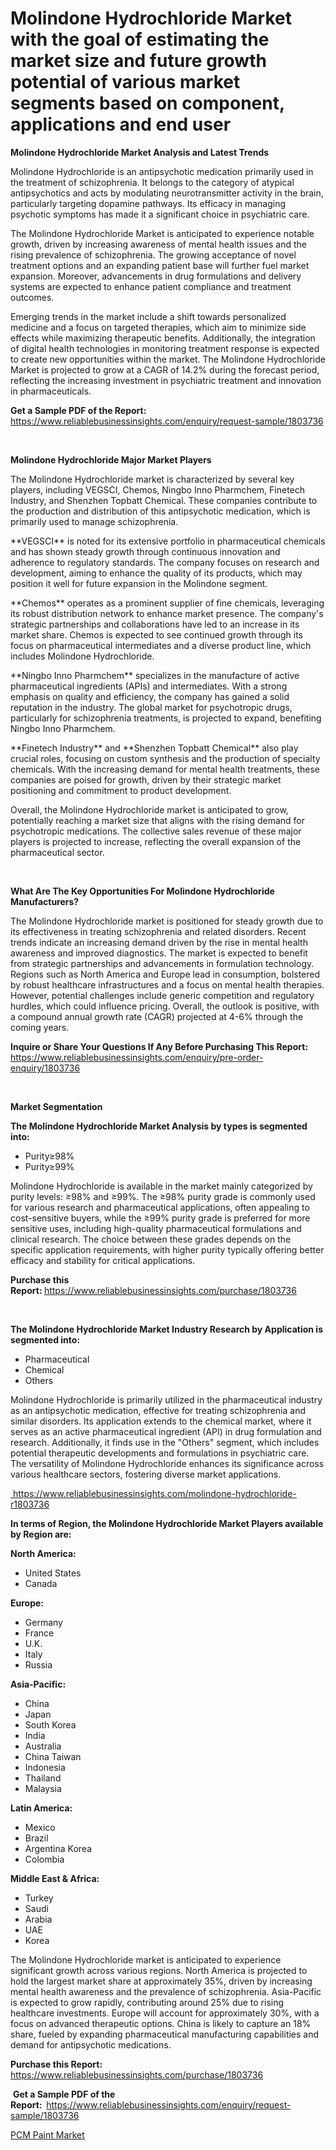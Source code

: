<p><h1>Molindone Hydrochloride Market with the goal of estimating the market size and future growth potential of various market segments based on component, applications and end user</h1></p><p><strong>Molindone Hydrochloride Market Analysis and Latest Trends</strong></p>
<p><p>Molindone Hydrochloride is an antipsychotic medication primarily used in the treatment of schizophrenia. It belongs to the category of atypical antipsychotics and acts by modulating neurotransmitter activity in the brain, particularly targeting dopamine pathways. Its efficacy in managing psychotic symptoms has made it a significant choice in psychiatric care.</p><p>The Molindone Hydrochloride Market is anticipated to experience notable growth, driven by increasing awareness of mental health issues and the rising prevalence of schizophrenia. The growing acceptance of novel treatment options and an expanding patient base will further fuel market expansion. Moreover, advancements in drug formulations and delivery systems are expected to enhance patient compliance and treatment outcomes.</p><p>Emerging trends in the market include a shift towards personalized medicine and a focus on targeted therapies, which aim to minimize side effects while maximizing therapeutic benefits. Additionally, the integration of digital health technologies in monitoring treatment response is expected to create new opportunities within the market. The Molindone Hydrochloride Market is projected to grow at a CAGR of 14.2% during the forecast period, reflecting the increasing investment in psychiatric treatment and innovation in pharmaceuticals.</p></p>
<p><strong>Get a Sample PDF of the Report:&nbsp;</strong> <a href="https://www.reliablebusinessinsights.com/enquiry/request-sample/1803736?utm_campaign=3050&utm_medium=2&utm_source=Github&utm_content=ia&utm_term=01042025&utm_id=molindone-hydrochloride">https://www.reliablebusinessinsights.com/enquiry/request-sample/1803736</a></p>
<p>&nbsp;</p>
<p><strong>Molindone Hydrochloride Major Market Players</strong></p>
<p><p>The Molindone Hydrochloride market is characterized by several key players, including VEGSCI, Chemos, Ningbo Inno Pharmchem, Finetech Industry, and Shenzhen Topbatt Chemical. These companies contribute to the production and distribution of this antipsychotic medication, which is primarily used to manage schizophrenia.</p><p>**VEGSCI** is noted for its extensive portfolio in pharmaceutical chemicals and has shown steady growth through continuous innovation and adherence to regulatory standards. The company focuses on research and development, aiming to enhance the quality of its products, which may position it well for future expansion in the Molindone segment.</p><p>**Chemos** operates as a prominent supplier of fine chemicals, leveraging its robust distribution network to enhance market presence. The company's strategic partnerships and collaborations have led to an increase in its market share. Chemos is expected to see continued growth through its focus on pharmaceutical intermediates and a diverse product line, which includes Molindone Hydrochloride.</p><p>**Ningbo Inno Pharmchem** specializes in the manufacture of active pharmaceutical ingredients (APIs) and intermediates. With a strong emphasis on quality and efficiency, the company has gained a solid reputation in the industry. The global market for psychotropic drugs, particularly for schizophrenia treatments, is projected to expand, benefiting Ningbo Inno Pharmchem.</p><p>**Finetech Industry** and **Shenzhen Topbatt Chemical** also play crucial roles, focusing on custom synthesis and the production of specialty chemicals. With the increasing demand for mental health treatments, these companies are poised for growth, driven by their strategic market positioning and commitment to product development.</p><p>Overall, the Molindone Hydrochloride market is anticipated to grow, potentially reaching a market size that aligns with the rising demand for psychotropic medications. The collective sales revenue of these major players is projected to increase, reflecting the overall expansion of the pharmaceutical sector.</p></p>
<p>&nbsp;</p>
<p><strong>What Are The Key Opportunities For Molindone Hydrochloride Manufacturers?</strong></p>
<p><p>The Molindone Hydrochloride market is positioned for steady growth due to its effectiveness in treating schizophrenia and related disorders. Recent trends indicate an increasing demand driven by the rise in mental health awareness and improved diagnostics. The market is expected to benefit from strategic partnerships and advancements in formulation technology. Regions such as North America and Europe lead in consumption, bolstered by robust healthcare infrastructures and a focus on mental health therapies. However, potential challenges include generic competition and regulatory hurdles, which could influence pricing. Overall, the outlook is positive, with a compound annual growth rate (CAGR) projected at 4-6% through the coming years.</p></p>
<p><strong>Inquire or Share Your Questions If Any Before Purchasing This Report:</strong> <a href="https://www.reliablebusinessinsights.com/enquiry/pre-order-enquiry/1803736?utm_campaign=3050&utm_medium=2&utm_source=Github&utm_content=ia&utm_term=01042025&utm_id=molindone-hydrochloride">https://www.reliablebusinessinsights.com/enquiry/pre-order-enquiry/1803736</a></p>
<p>&nbsp;</p>
<p><strong>Market Segmentation</strong></p>
<p><strong>The Molindone Hydrochloride Market Analysis by types is segmented into:</strong></p>
<p><ul><li>Purity≥98%</li><li>Purity≥99%</li></ul></p>
<p><p>Molindone Hydrochloride is available in the market mainly categorized by purity levels: ≥98% and ≥99%. The ≥98% purity grade is commonly used for various research and pharmaceutical applications, often appealing to cost-sensitive buyers, while the ≥99% purity grade is preferred for more sensitive uses, including high-quality pharmaceutical formulations and clinical research. The choice between these grades depends on the specific application requirements, with higher purity typically offering better efficacy and stability for critical applications.</p></p>
<p><strong>Purchase this Report:&nbsp;</strong><a href="https://www.reliablebusinessinsights.com/purchase/1803736?utm_campaign=3050&utm_medium=2&utm_source=Github&utm_content=ia&utm_term=01042025&utm_id=molindone-hydrochloride">https://www.reliablebusinessinsights.com/purchase/1803736</a></p>
<p>&nbsp;</p>
<p><strong>The Molindone Hydrochloride Market Industry Research by Application is segmented into:</strong></p>
<p><ul><li>Pharmaceutical</li><li>Chemical</li><li>Others</li></ul></p>
<p><p>Molindone Hydrochloride is primarily utilized in the pharmaceutical industry as an antipsychotic medication, effective for treating schizophrenia and similar disorders. Its application extends to the chemical market, where it serves as an active pharmaceutical ingredient (API) in drug formulation and research. Additionally, it finds use in the "Others" segment, which includes potential therapeutic developments and formulations in psychiatric care. The versatility of Molindone Hydrochloride enhances its significance across various healthcare sectors, fostering diverse market applications.</p></p>
<p><a href="https://www.reliablebusinessinsights.com/molindone-hydrochloride-r1803736?utm_campaign=3050&utm_medium=2&utm_source=Github&utm_content=ia&utm_term=01042025&utm_id=molindone-hydrochloride">&nbsp;https://www.reliablebusinessinsights.com/molindone-hydrochloride-r1803736</a></p>
<p><strong>In terms of Region, the Molindone Hydrochloride Market Players available by Region are:</strong></p>
<p>
    <p> <strong> North America: </strong>
        <ul>
            <li>United States</li>
            <li>Canada</li>
        </ul>
        </p> 
    <p> <strong> Europe: </strong>
        <ul>
            <li>Germany</li>
            <li>France</li>
            <li>U.K.</li>
            <li>Italy</li>
            <li>Russia</li>
        </ul>
        </p> 
    <p> <strong> Asia-Pacific: </strong>
        <ul>
            <li>China</li>
            <li>Japan</li>
            <li>South Korea</li>
            <li>India</li>
            <li>Australia</li>
            <li>China Taiwan</li>
            <li>Indonesia</li>
            <li>Thailand</li>
            <li>Malaysia</li>
        </ul>
        </p> 
    <p> <strong> Latin America: </strong>
        <ul>
            <li>Mexico</li>
            <li>Brazil</li>
            <li>Argentina Korea</li>
            <li>Colombia</li>
        </ul>
        </p> 
    <p> <strong> Middle East & Africa: </strong>
        <ul>
            <li>Turkey</li>
            <li>Saudi</li>
            <li>Arabia</li>
            <li>UAE</li>
            <li>Korea</li>
        </ul>
    </p>
    </p>
<p><p>The Molindone Hydrochloride market is anticipated to experience significant growth across various regions. North America is projected to hold the largest market share at approximately 35%, driven by increasing mental health awareness and the prevalence of schizophrenia. Asia-Pacific is expected to grow rapidly, contributing around 25% due to rising healthcare investments. Europe will account for approximately 30%, with a focus on advanced therapeutic options. China is likely to capture an 18% share, fueled by expanding pharmaceutical manufacturing capabilities and demand for antipsychotic medications.</p></p>
<p><strong>Purchase this Report: </strong><a href="https://www.reliablebusinessinsights.com/purchase/1803736?utm_campaign=3050&utm_medium=2&utm_source=Github&utm_content=ia&utm_term=01042025&utm_id=molindone-hydrochloride">https://www.reliablebusinessinsights.com/purchase/1803736</a></p>
<p>&nbsp;<strong>Get a Sample PDF of the Report:&nbsp;&nbsp;</strong><a href="https://www.reliablebusinessinsights.com/enquiry/request-sample/1803736?utm_campaign=3050&utm_medium=2&utm_source=Github&utm_content=ia&utm_term=01042025&utm_id=molindone-hydrochloride">https://www.reliablebusinessinsights.com/enquiry/request-sample/1803736</a></p>
<p><strong></strong></p>
<p><p><a href="https://github.com/djibenesha/Market-Research-Report-List-1/blob/main/pcm-paint-market.md?utm_campaign=3050&utm_medium=2&utm_source=Github&utm_content=ia&utm_term=01042025&utm_id=molindone-hydrochloride">PCM Paint Market</a></p></p>